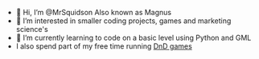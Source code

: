 - 👋 Hi, I’m @MrSquidson Also known as Magnus
- 👀 I’m interested in smaller coding projects, games and marketing science's
- 🌱 I’m currently learning to code on a basic level using Python and GML
- I also spend part of my free time running [DnD games](https://quartz.tales-from-martere.dk/)
